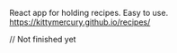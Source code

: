 React app for holding recipes. Easy to use. https://kittymercury.github.io/recipes/

// Not finished yet
